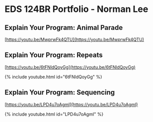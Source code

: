 # EDS 124BR Portfolio - Norman Lee

## Explain Your Program: Animal Parade

[https://youtu.be/MwprwFk4QTU](https://youtu.be/MwprwFk4QTU) 

## Explain Your Program: Repeats

[https://youtu.be/6tFNldQoyGg](https://youtu.be/6tFNldQoyGg) 

{% include youtube.html id="6tFNldQoyGg" %}  

## Explain Your Program: Sequencing

[https://youtu.be/LPD4u7oAgmI](https://youtu.be/LPD4u7oAgmI) 

{% include youtube.html id="LPD4u7oAgmI" %}  
